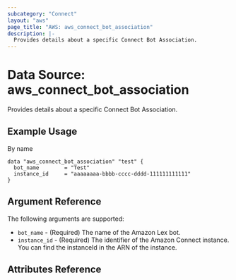 ```yaml
---
subcategory: "Connect"
layout: "aws"
page_title: "AWS: aws_connect_bot_association"
description: |-
  Provides details about a specific Connect Bot Association.
---
```


# Data Source: aws_connect_bot_association

Provides details about a specific Connect Bot Association.

## Example Usage
By name

```hcl
data "aws_connect_bot_association" "test" {
  bot_name        = "Test"
  instance_id     = "aaaaaaaa-bbbb-cccc-dddd-111111111111"
}
```

## Argument Reference

The following arguments are supported:

* `bot_name` - (Required) The name of the Amazon Lex bot.
* `instance_id` - (Required) The identifier of the Amazon Connect instance. You can find the instanceId in the ARN of the instance.

## Attributes Reference
